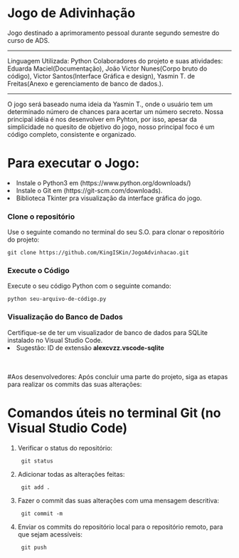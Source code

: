 # Jogo de Adivinhação

Jogo destinado a aprimoramento pessoal durante segundo semestre do curso de ADS.
____________________________________________
Linguagem Utilizada: Python
Colaboradores do projeto e suas atividades: 
Eduarda Maciel(Documentação), João Victor Nunes(Corpo bruto do código), Victor Santos(Interface Gráfica e design), Yasmin T. de Freitas(Anexo e gerenciamento de banco de dados.).
____________________________________________

O jogo será baseado numa ideia da Yasmin T., onde o usuário tem um determinado número de chances para acertar um número secreto. Nossa principal idéia é nos desenvolver em Pyhton, por isso, apesar da simplicidade no quesito de objetivo do jogo, nosso principal foco é um código completo, consistente e organizado.

<h1> Para executar o Jogo: </h1>
<li>Instale o Python3 em (https://www.python.org/downloads/)
<li>Instale o Git em (https://git-scm.com/downloads).</li>
<li>Biblioteca Tkinter pra visualização da interface gráfica do jogo. </li> 

<h3> Clone o repositório </h3>
Use o seguinte comando no terminal do seu S.O. para clonar o repositório do projeto:<p>
<code>git clone https://github.com/KingISKin/JogoAdvinhacao.git</code>

<h3>Execute o Código</h3>
Execute o seu código Python com o seguinte comando:<p>
<code>python seu-arquivo-de-código.py</code></p>

<h3>Visualização do Banco de Dados</h3>
Certifique-se de ter um visualizador de banco de dados para SQLite instalado no Visual Studio Code. 
<li>Sugestão: ID de extensão <strong>alexcvzz.vscode-sqlite</strong></li>
<br> </br>

#Aos desenvolvedores:
Após concluir uma parte do projeto, siga as etapas para realizar os commits das suas alterações:

<h1> Comandos úteis no terminal Git (no Visual Studio Code) </h1>
<ol>
    <li>Verificar o status do repositório: <br>
    <p><code> git status </code>
    <li>Adicionar todas as alterações feitas:<br>
    <p><code> git add .</code>
    <li>Fazer o commit das suas alterações com uma mensagem descritiva:<br>
    <p><code> git commit -m </code>
    <li>Enviar os commits do repositório local para o repositório remoto, para que sejam acessíveis:<br>
    <p><code> git push </code></p>
    </li>
</ol>